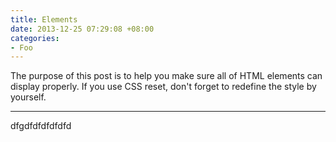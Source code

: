 ```yaml
---
title: Elements
date: 2013-12-25 07:29:08 +08:00
categories:
- Foo
---
```


The purpose of this post is to help you make sure all of HTML elements can display properly. If you use CSS reset, don't forget to redefine the style by yourself.

---

dfgdfdfdfdfdfd
